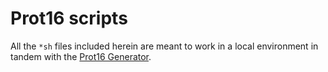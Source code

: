 # Prot16 scripts

All the `*sh` files included herein are meant to work in a local environment in tandem with the [Prot16 Generator](https://github.com/protesilaos/prot16-generator).
